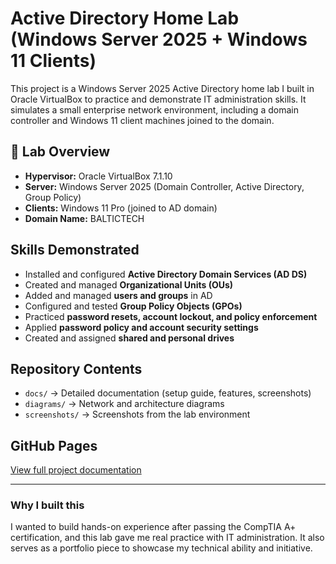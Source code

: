 # Active Directory Home Lab (Windows Server 2025 + Windows 11 Clients)

This project is a Windows Server 2025 Active Directory home lab I built in Oracle VirtualBox to practice and demonstrate IT administration skills. It simulates a small enterprise network environment, including a domain controller and Windows 11 client machines joined to the domain.

## 🧪 Lab Overview
- **Hypervisor:** Oracle VirtualBox 7.1.10
- **Server:** Windows Server 2025 (Domain Controller, Active Directory, Group Policy)  
- **Clients:** Windows 11 Pro (joined to AD domain) 
- **Domain Name:** BALTICTECH

## Skills Demonstrated
- Installed and configured **Active Directory Domain Services (AD DS)**
- Created and managed **Organizational Units (OUs)**
- Added and managed **users and groups** in AD
- Configured and tested **Group Policy Objects (GPOs)**
- Practiced **password resets, account lockout, and policy enforcement**
- Applied **password policy and account security settings**
- Created and assigned **shared and personal drives**

## Repository Contents
- `docs/` → Detailed documentation (setup guide, features, screenshots)
- `diagrams/` → Network and architecture diagrams
- `screenshots/` → Screenshots from the lab environment

## GitHub Pages
[View full project documentation](https://yourusername.github.io/active-directory-homelab/)

---

### Why I built this
I wanted to build hands-on experience after passing the CompTIA A+ certification, and this lab gave me real practice with IT administration. It also serves as a portfolio piece to showcase my technical ability and initiative.
